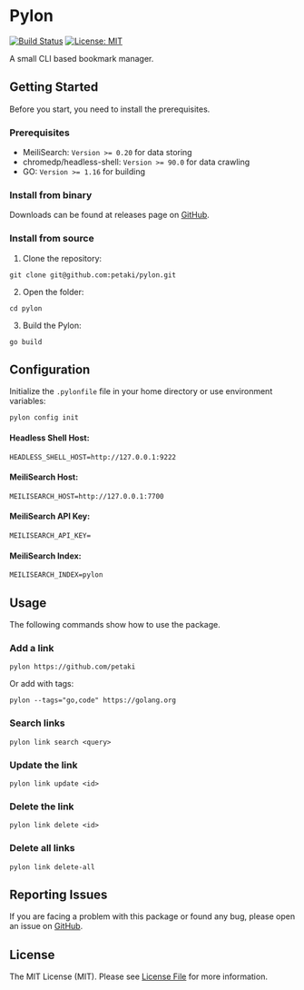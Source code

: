 # Pylon

[![Build Status](https://github.com/petaki/pylon/workflows/tests/badge.svg)](https://github.com/petaki/pylon/actions)
[![License: MIT](https://img.shields.io/badge/License-MIT-brightgreen.svg)](LICENSE.md)

A small CLI based bookmark manager.

## Getting Started

Before you start, you need to install the prerequisites.

### Prerequisites

- MeiliSearch: `Version >= 0.20` for data storing
- chromedp/headless-shell: `Version >= 90.0` for data crawling
- GO: `Version >= 1.16` for building

### Install from binary

Downloads can be found at releases page on [GitHub](https://github.com/petaki/pylon/releases).

### Install from source

1. Clone the repository:

```
git clone git@github.com:petaki/pylon.git
```

2. Open the folder:

```
cd pylon
```

3. Build the Pylon:

```
go build
```

## Configuration

Initialize the `.pylonfile` file in your home directory or use environment variables:

```
pylon config init
```

#### Headless Shell Host:

```
HEADLESS_SHELL_HOST=http://127.0.0.1:9222
```

#### MeiliSearch Host:

```
MEILISEARCH_HOST=http://127.0.0.1:7700
```

#### MeiliSearch API Key:

```
MEILISEARCH_API_KEY=
```

#### MeiliSearch Index:

```
MEILISEARCH_INDEX=pylon
```

## Usage

The following commands show how to use the package.

### Add a link

```
pylon https://github.com/petaki
```

Or add with tags:

```
pylon --tags="go,code" https://golang.org
```

### Search links

```
pylon link search <query>
```

### Update the link

```
pylon link update <id>
```

### Delete the link

```
pylon link delete <id>
```

### Delete all links

```
pylon link delete-all
```

## Reporting Issues

If you are facing a problem with this package or found any bug, please open an issue on [GitHub](https://github.com/petaki/pylon/issues).

## License

The MIT License (MIT). Please see [License File](LICENSE.md) for more information.
